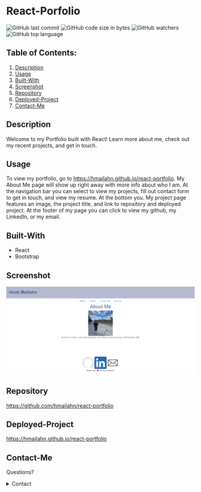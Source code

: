 # React-Porfolio

![GitHub last commit](https://img.shields.io/github/last-commit/hmailahn/react-portfolio)  ![GitHub code size in bytes](https://img.shields.io/github/languages/code-size/hmailahn/react-portfolio)  ![GitHub watchers](https://img.shields.io/github/watchers/hmailahn/react-portfolio?label=Watch&style=social)  ![GitHub top language](https://img.shields.io/github/languages/top/hmailahn/react-portfolio)

## Table of Contents:
  1. [Description](#Description)
  2. [Usage](#Usage)
  3. [Built-With](#Built-With)
  4. [Screenshot](#Screenshot)
  5. [Repository](#Repository)
  6. [Deployed-Project](#Deployed-Project)
  7. [Contact-Me](#Contact-Me)
  
## Description
Welcome to my Portfolio built with React! Learn more about me, check out my recent projects, and get in touch.
## Usage
To view my portfolio, go to https://hmailahn.github.io/react-portfolio. My About Me page will show up right away with more info about who I am. At the navigation bar you can select to view my projects, fill out contact form to get in touch, and view my resume. At the bottom you. My project page features an image, the project title, and link to repository and deployed project. At the footer of my page you can click to view my github, my LinkedIn, or my email. 
## Built-With
* React
* Bootstrap

## Screenshot
![image](https://github.com/hmailahn/react-portfolio/blob/main/src/assets/screenshot.png)
## Repository
https://github.com/hmailahn/react-portfolio
## Deployed-Project
https://hmailahn.github.io/react-portfolio

## Contact-Me
Questions? 
<details>
    <summary>Contact</summary>
    mailahnheidi@gmail.com <br>
</details>
